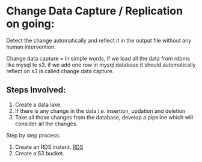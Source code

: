 # Change Data Capture / Replication on going:


Detect the change automatically and reflect it in the output file without any human intervention.

Change data capture = In simple words, if we load all the data from rdbms like mysql to s3. if we add one row in mysql database it should automatically reflect on s3 is called change data capture.


## Steps Involved:
1. Create a data lake.
1. If there is any change in the data i.e. insertion, updation and deletion 
1. Take all those changes from the database, develop a pipeline which will consider  all the changes.

Step by step process:
1. Create an RDS instant. [RDS](https://github.com/kaustubh16-dev/Change-Data-Capture/blob/main/Steps/1Rds_instance.md)
2. Create a S3 bucket.

    
